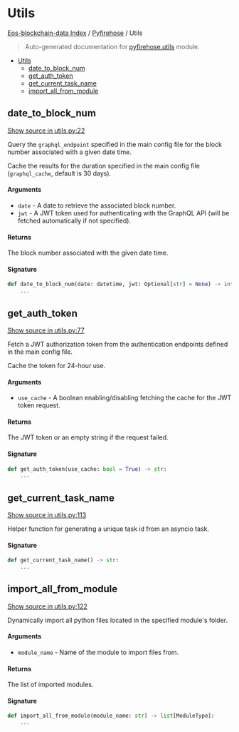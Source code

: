 # Utils

[Eos-blockchain-data Index](../README.md#eos-blockchain-data-index) /
[Pyfirehose](./index.md#pyfirehose) /
Utils

> Auto-generated documentation for [pyfirehose.utils](https://github.com/Krow10/eos-blockchain-data/blob/main/pyfirehose/utils.py) module.

- [Utils](#utils)
  - [date_to_block_num](#date_to_block_num)
  - [get_auth_token](#get_auth_token)
  - [get_current_task_name](#get_current_task_name)
  - [import_all_from_module](#import_all_from_module)

## date_to_block_num

[Show source in utils.py:22](https://github.com/Krow10/eos-blockchain-data/blob/main/pyfirehose/utils.py#L22)

Query the `graphql_endpoint` specified in the main config file for the block number associated with a given date time.

Cache the results for the duration specified in the main config file (`graphql_cache`, default is 30 days).

#### Arguments

- `date` - A date to retrieve the associated block number.
- `jwt` - A JWT token used for authenticating with the GraphQL API (will be fetched automatically if not specified).

#### Returns

The block number associated with the given date time.

#### Signature

```python
def date_to_block_num(date: datetime, jwt: Optional[str] = None) -> int:
    ...
```



## get_auth_token

[Show source in utils.py:77](https://github.com/Krow10/eos-blockchain-data/blob/main/pyfirehose/utils.py#L77)

Fetch a JWT authorization token from the authentication endpoints defined in the main config file.

Cache the token for 24-hour use.

#### Arguments

- `use_cache` - A boolean enabling/disabling fetching the cache for the JWT token request.

#### Returns

The JWT token or an empty string if the request failed.

#### Signature

```python
def get_auth_token(use_cache: bool = True) -> str:
    ...
```



## get_current_task_name

[Show source in utils.py:113](https://github.com/Krow10/eos-blockchain-data/blob/main/pyfirehose/utils.py#L113)

Helper function for generating a unique task id from an asyncio task.

#### Signature

```python
def get_current_task_name() -> str:
    ...
```



## import_all_from_module

[Show source in utils.py:122](https://github.com/Krow10/eos-blockchain-data/blob/main/pyfirehose/utils.py#L122)

Dynamically import all python files located in the specified module's folder.

#### Arguments

- `module_name` - Name of the module to import files from.

#### Returns

The list of imported modules.

#### Signature

```python
def import_all_from_module(module_name: str) -> list[ModuleType]:
    ...
```


